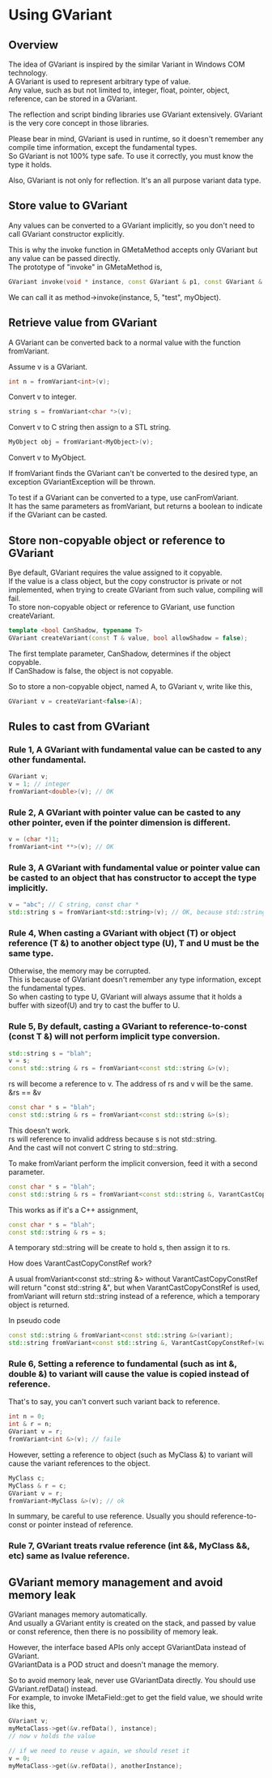 <!--notoc-->

# Using GVariant

## Overview

The idea of GVariant is inspired by the similar Variant in Windows COM technology.  
A GVariant is used to represent arbitrary type of value.  
Any value, such as but not limited to, integer, float, pointer, object, reference, can be stored in a GVariant.

The reflection and script binding libraries use GVariant extensively. GVariant is the very core concept in those libraries.

Please bear in mind, GVariant is used in runtime, so it doesn't remember any compile time information, except the fundamental types.  
So GVariant is not 100% type safe. To use it correctly, you must know the type it holds.

Also, GVariant is not only for reflection. It's an all purpose variant data type.

## Store value to GVariant

Any values can be converted to a GVariant implicitly, so you don't need to call GVariant constructor explicitly.

This is why the invoke function in GMetaMethod accepts only GVariant but any value can be passed directly.  
The prototype of "invoke" in GMetaMethod is,  
```c++
GVariant invoke(void * instance, const GVariant & p1, const GVariant & p2, ..., const GVariant & pN);
```
We can call it as method->invoke(instance, 5, "test", myObject).

## Retrieve value from GVariant

A GVariant can be converted back to a normal value with the function fromVariant.

Assume v is a GVariant.
```c++
int n = fromVariant<int>(v);
```
Convert v to integer.
```c++
string s = fromVariant<char *>(v);
```
Convert v to C string then assign to a STL string.
```c++
MyObject obj = fromVariant<MyObject>(v);
```
Convert v to MyObject.

If fromVariant finds the GVariant can't be converted to the desired type, an exception GVariantException will be thrown.

To test if a GVariant can be converted to a type, use canFromVariant.  
It has the same parameters as fromVariant, but returns a boolean to indicate if the GVariant can be casted.

## Store non-copyable object or reference to GVariant

Bye default, GVariant requires the value assigned to it copyable.  
If the value is a class object, but the copy constructor is private or not implemented, when trying to create GVariant from such value, compiling will fail.  
To store non-copyable object or reference to GVariant, use function createVariant.
```c++
template <bool CanShadow, typename T>
GVariant createVariant(const T & value, bool allowShadow = false);
```

The first template parameter, CanShadow, determines if the object copyable.  
If CanShadow is false, the object is not copyable.

So to store a non-copyable object, named A, to GVariant v, write like this,
```c++
GVariant v = createVariant<false>(A);
```

## Rules to cast from GVariant

### Rule 1, A GVariant with fundamental value can be casted to any other fundamental.
```c++
GVariant v;
v = 1; // integer
fromVariant<double>(v); // OK
```

### Rule 2, A GVariant with pointer value can be casted to any other pointer, even if the pointer dimension is different.
```c++
v = (char *)1;
fromVariant<int **>(v); // OK
```

### Rule 3, A GVariant with fundamental value or pointer value can be casted to an object that has constructor to accept the type implicitly.
```c++
v = "abc"; // C string, const char *
std::string s = fromVariant<std::string>(v); // OK, because std::string accepts "const char *".
```

### Rule 4, When casting a GVariant with object (T) or object reference (T &) to another object type (U), T and U must be the same type.

Otherwise, the memory may be corrupted.  
This is because of GVariant doesn't remember any type information, except the fundamental types.  
So when casting to type U, GVariant will always assume that it holds a buffer with sizeof(U) and try to cast the buffer to U.

### Rule 5, By default, casting a GVariant to reference-to-const (const T &) will not perform implicit type conversion.
```c++
std::string s = "blah";
v = s;
const std::string & rs = fromVariant<const std::string &>(v);
```

rs will become a reference to v.
The address of rs and v will be the same. &rs == &v
```c++
const char * s = "blah";
const std::string & rs = fromVariant<const std::string &>(s);
```

This doesn't work.  
rs will reference to invalid address because s is not std::string.  
And the cast will not convert C string to std::string.

To make fromVariant perform the implicit conversion, feed it with a second parameter.
```c++
const char * s = "blah";
const std::string & rs = fromVariant<const std::string &, VarantCastCopyConstRef>(s);
```

This works as if it's a C++ assignment,
```c++
const char * s = "blah";
const std::string & rs = s;
```

A temporary std::string will be create to hold s, then assign it to rs.

<WRAP tip>
How does VarantCastCopyConstRef work?

A usual fromVariant<const std::string &> without VarantCastCopyConstRef will return "const std::string &", but when VarantCastCopyConstRef is used, fromVariant will return std::string instead of a reference, which a temporary object is returned.

In pseudo code
```c++
const std::string & fromVariant<const std::string &>(variant);
std::string fromVariant<const std::string &, VarantCastCopyConstRef>(variant);
```

</WRAP>

### Rule 6, Setting a reference to fundamental (such as int &, double &) to variant will cause the value is copied instead of reference.

That's to say, you can't convert such variant back to reference.
```c++
int n = 0;
int & r = n;
GVariant v = r;
fromVariant<int &>(v); // faile
```

However, setting a reference to object (such as MyClass &) to variant will cause the variant references to the object.
```c++
MyClass c;
MyClass & r = c;
GVariant v = r;
fromVariant<MyClass &>(v); // ok
```

In summary, be careful to use reference. Usually you should reference-to-const or pointer instead of reference.

### Rule 7, GVariant treats rvalue reference (int &&, MyClass &&, etc) same as lvalue reference.

## GVariant memory management and avoid memory leak

GVariant manages memory automatically.  
And usually a GVariant entity is created on the stack, and passed by value or const reference, then there is no possibility of memory leak.

However, the interface based APIs only accept GVariantData instead of GVariant.  
GVariantData is a POD struct and doesn't manage the memory.

So to avoid memory leak, never use GVariantData directly. You should use GVariant.refData() instead.  
For example, to invoke IMetaField::get to get the field value, we should write like this,
```c++
GVariant v;
myMetaClass->get(&v.refData(), instance);
// now v holds the value

// if we need to reuse v again, we should reset it
v = 0;
myMetaClass->get(&v.refData(), anotherInstance);
```
